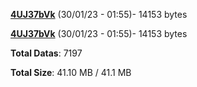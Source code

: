 [**4UJ37bVk**](/data/4UJ37bVk.txt) (30/01/23 - 01:55)- 14153 bytes

[**4UJ37bVk**](/data/4UJ37bVk.txt) (30/01/23 - 01:55)- 14153 bytes

**Total Datas**: 7197

**Total Size**: 41.10 MB / 41.1 MB